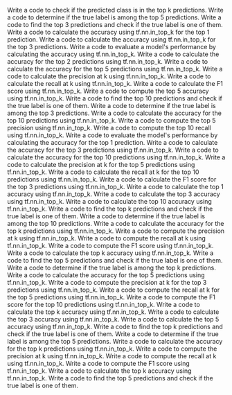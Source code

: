 Write a code to check if the predicted class is in the top k predictions.
Write a code to determine if the true label is among the top 5 predictions.
Write a code to find the top 3 predictions and check if the true label is one of them.
Write a code to calculate the accuracy using tf.nn.in_top_k for the top 1 prediction.
Write a code to calculate the accuracy using tf.nn.in_top_k for the top 3 predictions.
Write a code to evaluate a model's performance by calculating the accuracy using tf.nn.in_top_k.
Write a code to calculate the accuracy for the top 2 predictions using tf.nn.in_top_k.
Write a code to calculate the accuracy for the top 5 predictions using tf.nn.in_top_k.
Write a code to calculate the precision at k using tf.nn.in_top_k.
Write a code to calculate the recall at k using tf.nn.in_top_k.
Write a code to calculate the F1 score using tf.nn.in_top_k.
Write a code to compute the top 5 accuracy using tf.nn.in_top_k.
Write a code to find the top 10 predictions and check if the true label is one of them.
Write a code to determine if the true label is among the top 3 predictions.
Write a code to calculate the accuracy for the top 10 predictions using tf.nn.in_top_k.
Write a code to compute the top 5 precision using tf.nn.in_top_k.
Write a code to compute the top 10 recall using tf.nn.in_top_k.
Write a code to evaluate the model's performance by calculating the accuracy for the top 1 prediction.
Write a code to calculate the accuracy for the top 3 predictions using tf.nn.in_top_k.
Write a code to calculate the accuracy for the top 10 predictions using tf.nn.in_top_k.
Write a code to calculate the precision at k for the top 5 predictions using tf.nn.in_top_k.
Write a code to calculate the recall at k for the top 10 predictions using tf.nn.in_top_k.
Write a code to calculate the F1 score for the top 3 predictions using tf.nn.in_top_k.
Write a code to calculate the top 1 accuracy using tf.nn.in_top_k.
Write a code to calculate the top 3 accuracy using tf.nn.in_top_k.
Write a code to calculate the top 10 accuracy using tf.nn.in_top_k.
Write a code to find the top k predictions and check if the true label is one of them.
Write a code to determine if the true label is among the top 10 predictions.
Write a code to calculate the accuracy for the top k predictions using tf.nn.in_top_k.
Write a code to compute the precision at k using tf.nn.in_top_k.
Write a code to compute the recall at k using tf.nn.in_top_k.
Write a code to compute the F1 score using tf.nn.in_top_k.
Write a code to calculate the top k accuracy using tf.nn.in_top_k.
Write a code to find the top 5 predictions and check if the true label is one of them.
Write a code to determine if the true label is among the top k predictions.
Write a code to calculate the accuracy for the top 5 predictions using tf.nn.in_top_k.
Write a code to compute the precision at k for the top 3 predictions using tf.nn.in_top_k.
Write a code to compute the recall at k for the top 5 predictions using tf.nn.in_top_k.
Write a code to compute the F1 score for the top 10 predictions using tf.nn.in_top_k.
Write a code to calculate the top k accuracy using tf.nn.in_top_k.
Write a code to calculate the top 3 accuracy using tf.nn.in_top_k.
Write a code to calculate the top 5 accuracy using tf.nn.in_top_k.
Write a code to find the top k predictions and check if the true label is one of them.
Write a code to determine if the true label is among the top 5 predictions.
Write a code to calculate the accuracy for the top k predictions using tf.nn.in_top_k.
Write a code to compute the precision at k using tf.nn.in_top_k.
Write a code to compute the recall at k using tf.nn.in_top_k.
Write a code to compute the F1 score using tf.nn.in_top_k.
Write a code to calculate the top k accuracy using tf.nn.in_top_k.
Write a code to find the top 5 predictions and check if the true label is one of them.